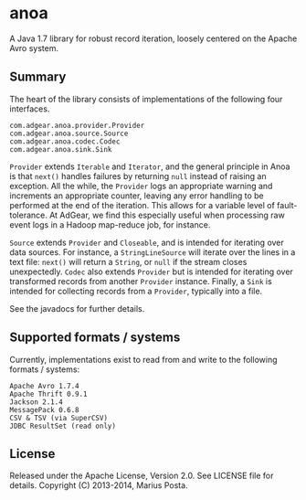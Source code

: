 # anoa

A Java 1.7 library for robust record iteration, loosely centered on the Apache Avro system.

## Summary

The heart of the library consists of implementations of the following four interfaces.

    com.adgear.anoa.provider.Provider
    com.adgear.anoa.source.Source
    com.adgear.anoa.codec.Codec
    com.adgear.anoa.sink.Sink

`Provider` extends `Iterable` and `Iterator`, and the general principle in Anoa is that `next()`
handles failures by returning `null` instead of raising an exception. All the while, the `Provider`
logs an appropriate warning and increments an appropriate counter, leaving any error handling to be
performed at the end of the iteration. This allows for a variable level of fault-tolerance. At
AdGear, we find this especially useful when processing raw event logs in a Hadoop map-reduce job,
for instance.

`Source` extends `Provider` and `Closeable`, and is intended for iterating over data sources. For
instance, a `StringLineSource` will iterate over the lines in a text file: `next()` will return a
`String`, or `null` if the stream closes unexpectedly. `Codec` also extends `Provider` but is
intended for iterating over transformed records from another `Provider` instance. Finally, a
`Sink` is intended for collecting records from a `Provider`, typically into a file.

See the javadocs for further details.

## Supported formats / systems

Currently, implementations exist to read from and write to the following formats / systems:

    Apache Avro 1.7.4
    Apache Thrift 0.9.1
    Jackson 2.1.4
    MessagePack 0.6.8
    CSV & TSV (via SuperCSV)
    JDBC ResultSet (read only)

## License

Released under the Apache License, Version 2.0. See LICENSE file for details.
Copyright (C) 2013-2014, Marius Posta.